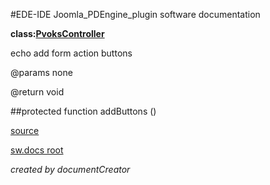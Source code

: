 #EDE-IDE Joomla_PDEngine_plugin
software documentation

**class:[PvoksController](../PvoksController.md)**



echo add form action buttons

@params none

@return void

##protected function addButtons () 


[source](../../../admin/controllers/controller.php)

[sw.docs root](../)

*created by documentCreator*


